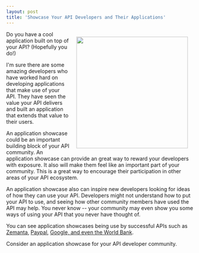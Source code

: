```yaml
---
layout: post
title: 'Showcase Your API Developers and Their Applications'
---
```

<img style="padding: 15px;" src="http://kinlane-productions.s3.amazonaws.com/world-bank-data-api.jpg" alt="" width="300" align="right" />Do you have a cool application built on top of your API?  (Hopefully you do!)<p></p>
I'm sure there are some amazing developers who have worked hard on developing applications that make use of your API.  They have seen the value your API delivers and built an application that extends that value to their users.<p></p>
An application showcase could be an important building block of your API community.   An application showcase can provide an great way to reward your developers with exposure.  It also will make them feel like an important part of your community.   This is a great way to encourage their participation in other areas of your API ecosystem.<p></p>
An application showcase also can inspire new developers looking for ideas of how they can use your API.  Developers might not understand how to put your API to use, and seeing how other community members have used the API may help.  You never know -- your community may even show you some ways of using your API that you never have thought of.<p></p>
You can see application showcases being use by successful APIs such as <a href="http://www.zemanta.com/blog/category/api-showcase/">Zemanta</a>, <a href="https://www.x.com/community/ppx/showcase">Paypal</a>, <a href="http://google-code-featured.blogspot.com/search/label/base">Google, and even the </a><a href="http://data.worldbank.org/developers/application-showcase">World Bank</a>.<p></p>
Consider an application showcase for your API developer community.